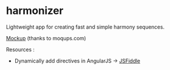 harmonizer
==========

Lightweight app for creating fast and simple harmony sequences.

[Mockup](https://moqups.com/Journeyman/LfvhebdP) (thanks to moqups.com)


Resources : 

- Dynamically add directives in AngularJS -> [JSFiddle](http://jsfiddle.net/ftfish/KyEr3/)
